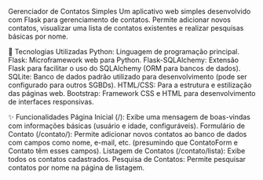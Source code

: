 Gerenciador de Contatos Simples
Um aplicativo web simples desenvolvido com Flask para gerenciamento de contatos. Permite adicionar novos contatos, visualizar uma lista de contatos existentes e realizar pesquisas básicas por nome.

🚀 Tecnologias Utilizadas
Python: Linguagem de programação principal.
Flask: Microframework web para Python.
Flask-SQLAlchemy: Extensão Flask para facilitar o uso do SQLAlchemy (ORM para bancos de dados).
SQLite: Banco de dados padrão utilizado para desenvolvimento (pode ser configurado para outros SGBDs).
HTML/CSS: Para a estrutura e estilização das páginas web.
Bootstrap: Framework CSS e HTML para desenvolvimento de interfaces responsivas.

✨ Funcionalidades
Página Inicial (/): Exibe uma mensagem de boas-vindas com informações básicas (usuário e idade, configuráveis).
Formulário de Contato (/contato/): Permite adicionar novos contatos ao banco de dados com campos como nome, e-mail, etc. (presumindo que ContatoForm e Contato têm esses campos).
Listagem de Contatos (/contato/lista): Exibe todos os contatos cadastrados.
Pesquisa de Contatos: Permite pesquisar contatos por nome na página de listagem.
